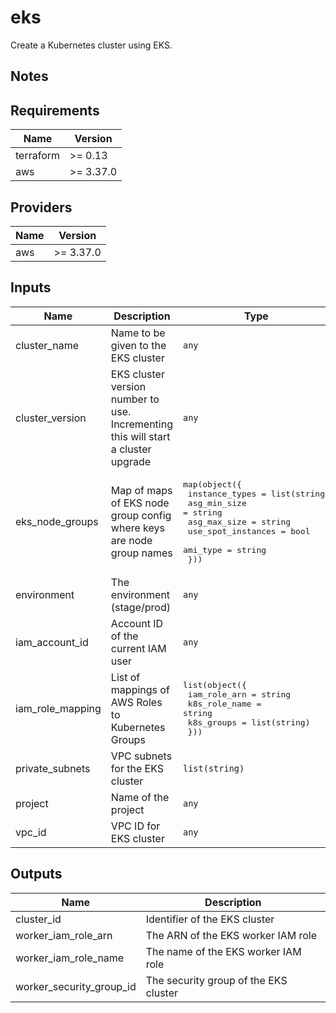 # eks

Create a Kubernetes cluster using EKS.

## Notes

<!-- BEGINNING OF PRE-COMMIT-TERRAFORM DOCS HOOK -->
## Requirements

| Name | Version |
|------|---------|
| terraform | >= 0.13 |
| aws | >= 3.37.0 |

## Providers

| Name | Version |
|------|---------|
| aws | >= 3.37.0 |

## Inputs

| Name | Description | Type | Default | Required |
|------|-------------|------|---------|:--------:|
| cluster\_name | Name to be given to the EKS cluster | `any` | n/a | yes |
| cluster\_version | EKS cluster version number to use. Incrementing this will start a cluster upgrade | `any` | n/a | yes |
| eks\_node\_groups | Map of maps of EKS node group config where keys are node group names | <pre>map(object({<br>    instance_types     = list(string)<br>    asg_min_size       = string<br>    asg_max_size       = string<br>    use_spot_instances = bool<br>    ami_type           = string<br>  }))</pre> | n/a | yes |
| environment | The environment (stage/prod) | `any` | n/a | yes |
| iam\_account\_id | Account ID of the current IAM user | `any` | n/a | yes |
| iam\_role\_mapping | List of mappings of AWS Roles to Kubernetes Groups | <pre>list(object({<br>    iam_role_arn  = string<br>    k8s_role_name = string<br>    k8s_groups    = list(string)<br>  }))</pre> | n/a | yes |
| private\_subnets | VPC subnets for the EKS cluster | `list(string)` | n/a | yes |
| project | Name of the project | `any` | n/a | yes |
| vpc\_id | VPC ID for EKS cluster | `any` | n/a | yes |

## Outputs

| Name | Description |
|------|-------------|
| cluster\_id | Identifier of the EKS cluster |
| worker\_iam\_role\_arn | The ARN of the EKS worker IAM role |
| worker\_iam\_role\_name | The name of the EKS worker IAM role |
| worker\_security\_group\_id | The security group of the EKS cluster |

<!-- END OF PRE-COMMIT-TERRAFORM DOCS HOOK -->
